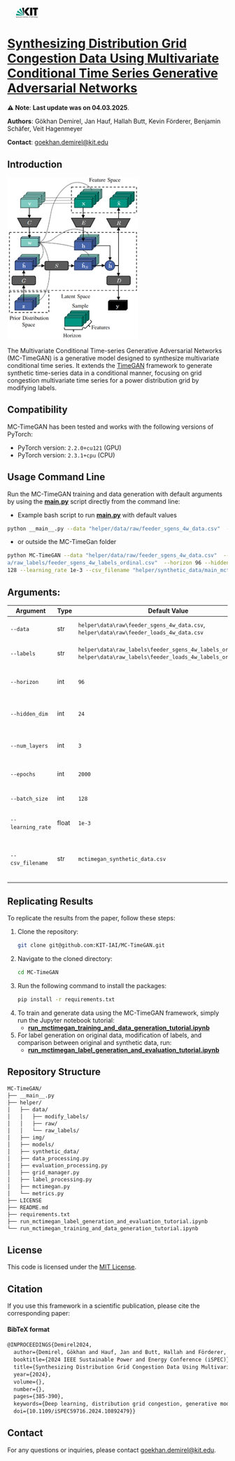 <p float="left">
    <img src="helper/img/icon_kit.png" width="10%" hspace="20"/> 
</p>

# [Synthesizing Distribution Grid Congestion Data Using Multivariate Conditional Time Series Generative Adversarial Networks](https://doi.org/10.1109/iSPEC59716.2024.10892479)

**⚠️ Note**: **Last update was on 04.03.2025**.

**Authors**: Gökhan Demirel, Jan Hauf, Hallah Butt, Kevin Förderer, Benjamin Schäfer, Veit Hagenmeyer

**Contact**: [goekhan.demirel@kit.edu](mailto:goekhan.demirel@kit.edu)

## Introduction

<img src="helper/img/mc_timegan.png" alt="MCTimeGAN Structure" width="300"/>

The Multivariate Conditional Time-series Generative Adversarial Networks (MC-TimeGAN) is a generative model designed to synthesize multivariate conditional time series. It extends the [TimeGAN](https://github.com/jsyoon0823/TimeGAN) framework to generate synthetic time-series data in a conditional manner, focusing on grid congestion multivariate time series for a power distribution grid by modifying labels.

## Compatibility

MC-TimeGAN has been tested and works with the following versions of PyTorch:
- PyTorch version: `2.2.0+cu121` (GPU)
- PyTorch version: `2.3.1+cpu`  (CPU)

## Usage Command Line

Run the MC-TimeGAN training and data generation with default arguments by using the **[__main__.py](__main__.py)** script directly from the command line:
- Example bash script to run **[__main__.py](__main__.py)** with default values
```bash
python __main__.py --data "helper/data/raw/feeder_sgens_4w_data.csv"  --labels "helper/data/raw_labels/feeder_sgens_4w_labels_ordinal.csv"  --horizon 96 --hidden_dim 24 --num_layers 3 --epochs 2000 --batch_size 128 --learning_rate 1e-3 --csv_filename "helper/synthetic_data/main_mctimegan_synthetic_sgen_data.csv"
```
- or outside the MC-TimeGan folder
```bash
python MC-TimeGAN --data "helper/data/raw/feeder_sgens_4w_data.csv"  --labels "helper/dat
a/raw_labels/feeder_sgens_4w_labels_ordinal.csv"  --horizon 96 --hidden_dim 24 --num_layers 3 --epochs 2000 --batch_size 
128 --learning_rate 1e-3 --csv_filename "helper/synthetic_data/main_mctimegan_synthetic_sgen_data.csv"
```

## Arguments:

| Argument                | Type    | Default Value                                         | Help                                  |
|-------------------------|---------|-------------------------------------------------------|---------------------------------------|
| `--data`                | str     | `helper\data\raw\feeder_sgens_4w_data.csv`, `helper\data\raw\feeder_loads_4w_data.csv`          | Path to the data file                 |
| `--labels`              | str     | `helper\data\raw_labels\feeder_sgens_4w_labels_ordinal.csv`, `helper\data\raw_labels\feeder_loads_4w_labels_ordinal.csv` | Path to the labels file               |
| `--horizon`             | int     | `96`                                                  | Horizon for sequence slicing          |
| `--hidden_dim`          | int     | `24`                                                  | Hidden dimension size for the model   |
| `--num_layers`          | int     | `3`                                                   | Number of layers in the model         |
| `--epochs`              | int     | `2000`                                                | Number of training epochs             |
| `--batch_size`          | int     | `128`                                                 | Batch size for training               |
| `--learning_rate`       | float   | `1e-3`                                                | Learning rate for training            |
| `--csv_filename`        | str     | `mctimegan_synthetic_data.csv`                        | Filename for the exported CSV of synthetic data |


## Replicating Results

To replicate the results from the paper, follow these steps:

1. Clone the repository:
    ```bash
    git clone git@github.com:KIT-IAI/MC-TimeGAN.git
    ```
2. Navigate to the cloned directory:
    ```bash
    cd MC-TimeGAN
2. Run the following command to install the packages:
    ```bash
    pip install -r requirements.txt
    ```
4. To train and generate data using the MC-TimeGAN framework, simply run the Jupyter notebook tutorial:
    - **[run_mctimegan_training_and_data_generation_tutorial.ipynb](run_mctimegan_training_and_data_generation_tutorial.ipynb)**
5. For label generation on original data, modification of labels, and comparison between original and synthetic data, run:
    - **[run_mctimegan_label_generation_and_evaluation_tutorial.ipynb](run_mctimegan_label_generation_and_evaluation_tutorial.ipynb)**


## Repository Structure
```plaintext
MC-TimeGAN/
├── __main__.py
├── helper/
│   ├── data/
│   │   ├── modify_labels/
│   │   ├── raw/
│   │   └── raw_labels/
│   ├── img/
│   ├── models/
│   ├── synthetic_data/
│   ├── data_processing.py
│   ├── evaluation_processing.py
│   ├── grid_manager.py
│   ├── label_processing.py
│   ├── mctimegan.py
│   └── metrics.py
├── LICENSE
├── README.md
├── requirements.txt
├── run_mctimegan_label_generation_and_evaluation_tutorial.ipynb
└── run_mctimegan_training_and_data_generation_tutorial.ipynb
```

## License
This code is licensed under the [MIT License](LICENSE).

## Citation 
<!-- If you use this framework or our results in your research, please cite our [paper](https://will be published): -->
If you use this framework in a scientific publication, please cite the corresponding paper:

#### BibTeX format
```tex
@INPROCEEDINGS{Demirel2024,
  author={Demirel, Gökhan and Hauf, Jan and Butt, Hallah and Förderer, Kevin and Schäfer, Benjamin and Hagenmeyer, Veit},
  booktitle={2024 IEEE Sustainable Power and Energy Conference (iSPEC)}, 
  title={Synthesizing Distribution Grid Congestion Data Using Multivariate Conditional Time Series Generative Adversarial Networks}, 
  year={2024},
  volume={},
  number={},
  pages={385-390},
  keywords={Deep learning, distribution grid congestion, generative models, multivariate time series, photovoltaic power systems},
  doi={10.1109/iSPEC59716.2024.10892479}}
```

## Contact
For any questions or inquiries, please contact goekhan.demirel@kit.edu.
